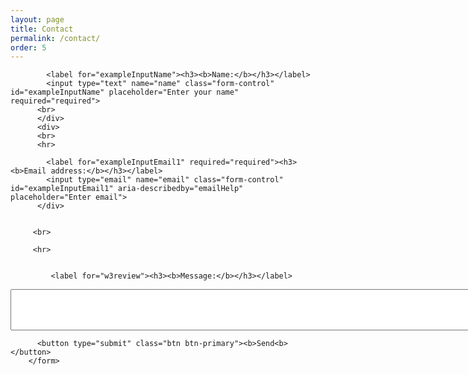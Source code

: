 ```yaml
---
layout: page
title: Contact
permalink: /contact/
order: 5
---
```


<form accept-charset="UTF-8" action="https://getform.io/f/1b5a187f-f319-43fc-bf81-3ed0ab45a241" method="POST" enctype="multipart/form-data" target="_blank">
          <div class="form-group">
			
            <label for="exampleInputName"><h3><b>Name:</b></h3></label>
            <input type="text" name="name" class="form-control" id="exampleInputName" placeholder="Enter your name" required="required">
          <br>
		  </div>
		  <div>
		  <br>
		  <hr>
		  
            <label for="exampleInputEmail1" required="required"><h3><b>Email address:</b></h3></label>
            <input type="email" name="email" class="form-control" id="exampleInputEmail1" aria-describedby="emailHelp" placeholder="Enter email">
          </div>
		  
          
         <br>
		 
		 <hr>
		 
		  
			 <label for="w3review"><h3><b>Message:</b></h3></label>

<textarea id="w3review" name="w3review" rows="4" cols="100" style="resize: none;">



</textarea>

          <button type="submit" class="btn btn-primary"><b>Send<b></button>
        </form>